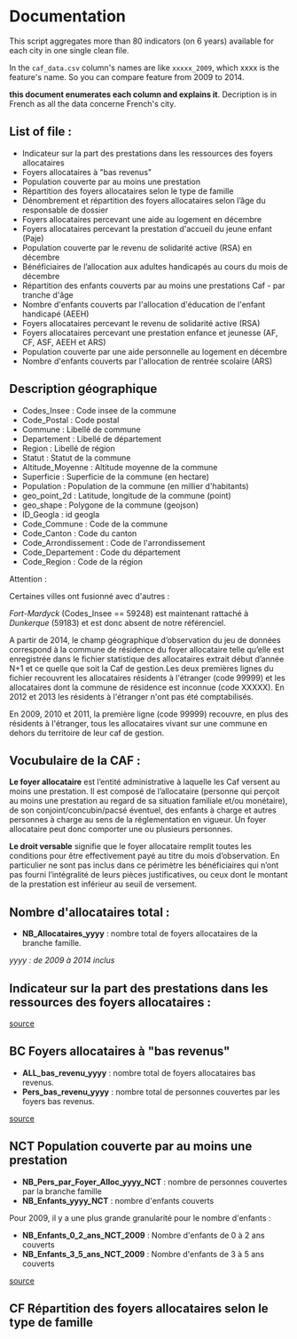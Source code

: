 # Documentation

This script aggregates more than 80 indicators (on 6 years) available for each city in one single clean file.

In the `caf_data.csv` column's names are like `xxxxx_2009`, which xxxx is the feature's name. So you can compare feature from 2009 to 2014. 

**this document enumerates each column and explains it**. Decription is in French as all the data concerne French's city.


## List of file :

- Indicateur sur la part des prestations dans les ressources des foyers allocataires
- Foyers allocataires à "bas revenus"
- Population couverte par au moins une prestation
- Répartition des foyers allocataires selon le type de famille
- Dénombrement et répartition des foyers allocataires selon l’âge du responsable de dossier
- Foyers allocataires percevant une aide au logement en décembre
- Foyers allocataires percevant la prestation d'accueil du jeune enfant (Paje)
- Population couverte par le revenu de solidarité active (RSA) en décembre
- Bénéficiaires de l’allocation aux adultes handicapés au cours du mois de décembre
- Répartition des enfants couverts par au moins une prestations Caf - par tranche d'âge
- Nombre d'enfants couverts par l'allocation d'éducation de l'enfant handicapé (AEEH)
- Foyers allocataires percevant le revenu de solidarité active (RSA)
- Foyers allocataires percevant une prestation enfance et jeunesse (AF, CF, ASF, AEEH et ARS)
- Population couverte par une aide personnelle au logement en décembre
- Nombre d'enfants couverts par l'allocation de rentrée scolaire (ARS)


## Description géographique

- Codes_Insee : Code insee de la commune
- Code_Postal : Code postal
- Commune : Libellé de commune
- Departement : Libellé de département
- Region : Libellé de région
- Statut : Statut de la commune
- Altitude_Moyenne : Altitude moyenne de la commune
- Superficie : Superficie de la commune (en hectare)
- Population : Population de la commune (en millier d'habitants)
- geo_point_2d : Latitude, longitude de la commune (point)
- geo_shape : Polygone de la commune (geojson)
- ID_Geogla : id geogla
- Code_Commune : Code de la commune
- Code_Canton : Code du canton
- Code_Arrondissement : Code de l'arrondissement
- Code_Departement : Code du département
- Code_Region : Code de la région

Attention :

Certaines villes ont fusionné avec d'autres :

*Fort-Mardyck* (Codes_Insee == 59248) est maintenant rattaché à *Dunkerque* (59183) et est donc absent de notre référenciel.

A partir de 2014, le champ géographique d’observation du jeu de données correspond à la commune de résidence du foyer allocataire telle qu’elle est enregistrée dans le fichier statistique des allocataires extrait début d’année N+1 et ce quelle que soit la Caf de gestion.Les deux premières lignes du fichier recouvrent les allocataires résidents à l'étranger (code 99999) et les allocataires dont la commune de résidence est inconnue (code XXXXX). En 2012 et 2013 les résidents à l'étranger n'ont pas été comptabilisés. 

En 2009, 2010 et 2011, la première ligne (code 99999) recouvre, en plus des résidents à l'étranger, tous les allocataires vivant sur une commune en dehors du territoire de leur caf de gestion.

## Vocubulaire de la CAF :

**Le foyer allocataire** est l’entité administrative à laquelle les Caf versent au moins une prestation. Il est composé de l’allocataire (personne qui perçoit au moins une prestation au regard de sa situation familiale et/ou monétaire), de son conjoint/concubin/pacsé éventuel, des enfants à charge et autres personnes à charge au sens de la réglementation en vigueur. Un foyer allocataire peut donc comporter une ou plusieurs personnes.

**Le droit versable** signifie que le foyer allocataire remplit toutes les conditions pour être effectivement payé au titre du mois d’observation. En particulier ne sont pas inclus dans ce périmètre les bénéficiaires qui n’ont pas fourni l’intégralité de leurs pièces justificatives, ou ceux dont le montant de la prestation est inférieur au seuil de versement.

## Nombre d'allocataires total :

- **NB_Allocataires_yyyy** : nombre total de foyers allocataires de la branche famille.

*yyyy : de 2009 à 2014 inclus*

## Indicateur sur la part des prestations dans les ressources des foyers allocataires :

[source](http://data.caf.fr/dataset/indicateur-sur-la-part-des-prestations-dans-les-ressources-des-foyers-allocataires-par-commune)

## **BC** Foyers allocataires à "bas revenus" 

 - **ALL_bas_revenu_yyyy** : nombre total de foyers allocataires bas revenus.
 - **Pers_bas_revenu_yyyy** : nombre total de personnes couvertes par les foyers bas revenus.

[source](http://data.caf.fr/dataset/beneficiaire-bas-revenus)

## **NCT** Population couverte par au moins une prestation

- **NB_Pers_par_Foyer_Alloc_yyyy_NCT** : nombre de personnes couvertes par la branche famille
- **NB_Enfants_yyyy_NCT** : nombre d'enfants couverts

Pour  2009, il y a une plus grande granularité pour le nombre d'enfants :
- **NB_Enfants_0_2_ans_NCT_2009** : Nombre d'enfants de 0 à 2 ans couverts
- **NB_Enfants_3_5_ans_NCT_2009** : Nombre d'enfants de 3 à 5 ans couverts


[source](http://data.caf.fr/dataset/population-des-foyers-allocataires-par-commune)

## **CF** Répartition des foyers allocataires selon le type de famille







